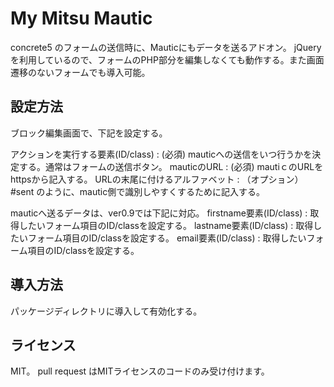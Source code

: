 # My Mitsu Mautic

concrete5 のフォームの送信時に、Mauticにもデータを送るアドオン。
jQueryを利用しているので、フォームのPHP部分を編集しなくても動作する。また画面遷移のないフォームでも導入可能。

## 設定方法
ブロック編集画面で、下記を設定する。

アクションを実行する要素(ID/class) : (必須) mauticへの送信をいつ行うかを決定する。通常はフォームの送信ボタン。
mauticのURL : (必須) mautiｃのURLをhttpsから記入する。
URLの末尾に付けるアルファベット : （オプション） #sent のように、mautic側で識別しやすくするために記入する。

mauticへ送るデータは、ver0.9では下記に対応。
firstname要素(ID/class) : 取得したいフォーム項目のID/classを設定する。
lastname要素(ID/class) : 取得したいフォーム項目のID/classを設定する。
email要素(ID/class) : 取得したいフォーム項目のID/classを設定する。


## 導入方法

パッケージディレクトリに導入して有効化する。

## ライセンス
MIT。
pull request はMITライセンスのコードのみ受け付けます。